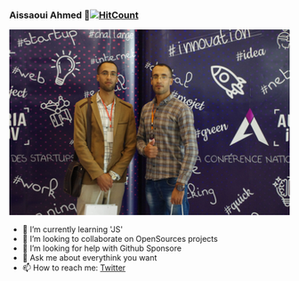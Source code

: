 ### Aissaoui Ahmed 👋[![HitCount](http://hits.dwyl.com/aissaoui-ahmed/aissaoui-ahmed.svg)](http://hits.dwyl.com/aissaoui-ahmed/aissaoui-ahmed)

![Aissaoui Ahmed](https://github.com/Aissaoui-Ahmed/Aissaoui-Ahmed/blob/master/Aissaoui-Ahmed.JPG)


- 🌱 I’m currently learning 'JS'
- 👯 I’m looking to collaborate on OpenSources projects
- 🤔 I’m looking for help with Github Sponsore
- 💬 Ask me about everythink you want
- 📫 How to reach me: [Twitter](https://twitter.com/3issaoui_Ahmed)
